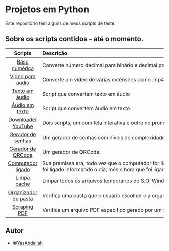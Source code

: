 
# Projetos em Python

Este repositório tem alguns de meus scripts de teste.

## Sobre os scripts contidos - até o momento.

| Scripts  | Descrição |
| :------: | :---- |
| [Base numérica](https://github.com/YasAbdallah/projetosPython/blob/main/conversores/conversorNumerico.py)| Converte número decimal para binário e decimal para hexadecimal |
| [Vídeo para áudio](https://github.com/YasAbdallah/projetosPython/blob/main/conversores/conversor.py)| Converte um vídeo de várias extensões como .mp4, .webm, .wav entre outros, para áudio .mp3. |
| [Texto em áudio](https://github.com/YasAbdallah/projetosPython/blob/main/conversores/textoEmAudio/textoEmAudio.py) | Script que convertem texto em áudio |
| [Áudio em texto](https://github.com/YasAbdallah/projetosPython/blob/main/conversores/textoEmAudio/audioEmTexto.py) | Script que convertem áudio em texto |
| [Downloader YouTube](https://github.com/YasAbdallah/projetosPython/tree/main/downloader) | Dois scripts, um com tela interativa e outro no prompt. Os dois fazem download de áudio ou vídeo do YouTube.
| [Gerador de senhas](https://github.com/YasAbdallah/projetosPython/blob/main/geradores/geradorSenhas.py) | Um gerador de senhas com níveis de complexidade, tendo a possibilidade do usuário escolher a complexidade da senha.|
| [Gerador de QRCode](https://github.com/YasAbdallah/projetosPython/blob/main/geradores/gerarQRCode.py) | Um gerador de QRCode.|
| [Computador ligado](https://github.com/YasAbdallah/projetosPython/blob/main/otimizadores/infoPCLigado.py) | Sua premissa era, todo vez que o computador for ligado, o script, ser iniciado com o sistema operacional e enviar um email para o usuário informando que o computador foi ligado informando o dia, mês e hora que foi ligado.|
| [Limpa cache](https://github.com/YasAbdallah/projetosPython/blob/main/otimizadores/limparCache.py) | Limpar todos os arquivos temporários do S.O. Windows.|
| [Organizador de pasta](https://github.com/YasAbdallah/projetosPython/blob/main/otimizadores/organizadorDownloads.py) | Verifica uma pasta que o usuário escolher e a organiza conforme as extensões dos arquivos.|
| [Scraping PDF](https://github.com/YasAbdallah/projetosPython/tree/main/scrapingPdf) | Verifica um arquivo PDF especifico gerado por um sistema específico para obter informações de produtos de almoxarifado.|

## Autor

- [@YasAbdallah](https://www.github.com/YasAbdallah)
